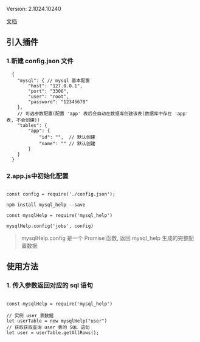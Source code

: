 Version: 2.1024.10240

[文档](https://www.showdoc.cc/mysqlhelp)

## 引入插件

### 1.新建 config.json 文件

```
  {
    "mysql": { // mysql 基本配置
        "host": "127.0.0.1",
        "port": "3306",
        "user": "root",
        "password": "12345678"
    },
    // 可选参数配置(配置 'app' 表后会自动在数据库创建该表(数据库中存在 'app' 表, 不会创建))
    "tables": {
        "app": {
            "id": "",  // 默认创建
            "name": "" // 默认创建
        }
    }
  }
```


### 2.app.js中初始化配置


```

const config = require('./config.json');

npm install mysql_help --save

const mysqlHelp = require('mysql_help')

mysqlHelp.config('jobs', config)

```

> mysqlHelp.config 是一个 Promise 函数, 返回 mysql_help 生成的完整配置数据

## 使用方法

### 1. 传入参数返回对应的 sql 语句

```

const mysqlHelp = require('mysql_help')

// 实例 user 表数据
let userTable = new mysqlHelp("user")
// 获取获取查询 user 表的 SQL 语句
let user = userTable.getAllRows();

```
